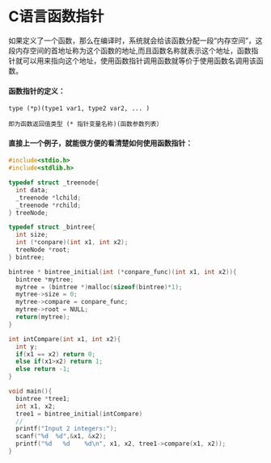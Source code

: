 # C语言函数指针

如果定义了一个函数，那么在编译时，系统就会给该函数分配一段“内存空间”，这段内存空间的首地址称为这个函数的地址,而且函数名称就表示这个地址，函数指针就可以用来指向这个地址，使用函数指针调用函数就等价于使用函数名调用该函数。

#### 函数指针的定义：

```
type (*p)(type1 var1, type2 var2, ... )

即为函数返回值类型 (* 指针变量名称)(函数参数列表）
```

#### 直接上一个例子，就能很方便的看清楚如何使用函数指针：

```c
#include<stdio.h>
#include<stdlib.h>

typedef struct _treenode{
  int data;
  _treenode *lchild;
  _treenode *rchild;
} treeNode;

typedef struct _bintree{
  int size;
  int (*conpare)(int x1, int x2);
  treeNode *root;
} bintree;

bintree * bintree_initial(int (*conpare_func)(int x1, int x2)){
  bintree *mytree;
  mytree = (bintree *)malloc(sizeof(bintree)*1);
  mytree->size = 0;
  mytree->compare = conpare_func;
  mytree->root = NULL;
  return(mytree);
}

int intCompare(int x1, int x2){
  int y;
  if(x1 == x2) return 0;
  else if(x1>x2) return 1;
  else return -1;
}

void main(){
  bintree *tree1;
  int x1, x2;
  tree1 = bintree_initial(intCompare)
  //
  printf("Input 2 integers:");
  scanf("%d  %d",&x1, &x2);
  printf("%d   %d    %d\n", x1, x2, tree1->compare(x1, x2));
}
```



